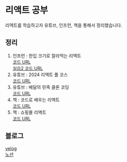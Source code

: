 # 리액트 공부
리액트를 학습하고자 유튜브, 인프런, 책을 통해서 정리했습니다.

## 정리
1. 인프런 : 한입 크기로 잘라먹는 리액트 <br/>
   [코드 URL](https://plaid-argument-614.notion.site/21b94221b0fe42b0a92d04e2c35981bf?pvs=4) <br/>
   [실습2 코드 URL](https://github.com/YuYoHan/React/tree/main/toDo)
2. 유튜브 : 2024 리액트 풀 코스 <br/>
   [코드 URL](https://github.com/YuYoHan/React/tree/main/fullCourse)
3. 유튜브 : 배달의 민족 클론 코딩 <br/>
   [코드 URL]()
4. 책 : 코드로 배우는 리액트 <br />
   [코드 URL](https://github.com/YuYoHan/React/tree/main/mall)
5. 책 : 쇼핑몰 리액트 <br/>
   [코드 URL](https://github.com/YuYoHan/React/tree/main/zero)

   
## 블로그
[velog](https://velog.io/@zxzz45/series/%EB%A6%AC%EC%95%A1%ED%8A%B8) <br/>
[노션](https://www.notion.so/3f1fb67b4f1e420f9f678f726f89edb2)
 

